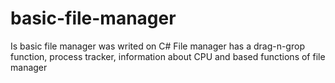 # basic-file-manager
Is basic file manager was writed on C#
File manager has a drag-n-grop function, process tracker, information about CPU and based functions of file manager
